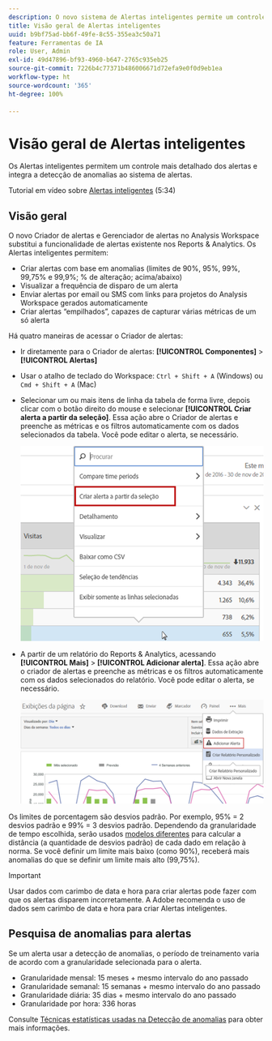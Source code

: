 ```yaml
---
description: O novo sistema de Alertas inteligentes permite um controle mais detalhado dos alertas e integra a detecção de anomalias ao sistema de alertas.
title: Visão geral de Alertas inteligentes
uuid: b9bf75ad-bb6f-49fe-8c55-355ea3c50a71
feature: Ferramentas de IA
role: User, Admin
exl-id: 49d47896-bf93-4960-b647-2765c935eb25
source-git-commit: 7226b4c77371b486006671d72efa9e0f0d9eb1ea
workflow-type: ht
source-wordcount: '365'
ht-degree: 100%

---
```


# Visão geral de Alertas inteligentes

Os Alertas inteligentes permitem um controle mais detalhado dos alertas e integra a detecção de anomalias ao sistema de alertas.

Tutorial em vídeo sobre [Alertas inteligentes](https://experienceleague.adobe.com/docs/analytics-learn/tutorials/data-science/intelligent-alerts.html?lang=pt-BR) (5:34)

## Visão geral

O novo Criador de alertas e Gerenciador de alertas no Analysis Workspace substitui a funcionalidade de alertas existente nos Reports &amp; Analytics. Os Alertas inteligentes permitem:

* Criar alertas com base em anomalias (limites de 90%, 95%, 99%, 99,75% e 99,9%; % de alteração; acima/abaixo)
* Visualizar a frequência de disparo de um alerta
* Enviar alertas por email ou SMS com links para projetos do Analysis Workspace gerados automaticamente
* Criar alertas “empilhados”, capazes de capturar várias métricas de um só alerta

Há quatro maneiras de acessar o Criador de alertas:

* Ir diretamente para o Criador de alertas: **[!UICONTROL Componentes]** > **[!UICONTROL Alertas]**
* Usar o atalho de teclado do Workspace: `Ctrl + Shift + A` (Windows) ou `Cmd + Shift + A` (Mac)
* Selecionar um ou mais itens de linha da tabela de forma livre, depois clicar com o botão direito do mouse e selecionar **[!UICONTROL Criar alerta a partir da seleção]**. Essa ação abre o Criador de alertas e preenche as métricas e os filtros automaticamente com os dados selecionados da tabela. Você pode editar o alerta, se necessário.

   ![Criar alerta a partir da seleção](assets/create-alert-from-selection.png)

* A partir de um relatório do Reports &amp; Analytics, acessando **[!UICONTROL Mais]** > **[!UICONTROL Adicionar alerta]**. Essa ação abre o criador de alertas e preenche as métricas e os filtros automaticamente com os dados selecionados do relatório. Você pode editar o alerta, se necessário.

   ![Adicionar alerta](assets/add-alert.png)

Os limites de porcentagem são desvios padrão. Por exemplo, 95% = 2 desvios padrão e 99% = 3 desvios padrão. Dependendo da granularidade de tempo escolhida, serão usados [modelos diferentes](../virtual-analyst/c-anomaly-detection/statistics-anomaly-detection.md) para calcular a distância (a quantidade de desvios padrão) de cada dado em relação à norma. Se você definir um limite mais baixo (como 90%), receberá mais anomalias do que se definir um limite mais alto (99,75%).

>[!IMPORTANT]
>
>Usar dados com carimbo de data e hora para criar alertas pode fazer com que os alertas disparem incorretamente. A Adobe recomenda o uso de dados sem carimbo de data e hora para criar Alertas inteligentes.

## Pesquisa de anomalias para alertas

Se um alerta usar a detecção de anomalias, o período de treinamento varia de acordo com a granularidade selecionada para o alerta.

* Granularidade mensal: 15 meses + mesmo intervalo do ano passado
* Granularidade semanal: 15 semanas + mesmo intervalo do ano passado
* Granularidade diária: 35 dias + mesmo intervalo do ano passado
* Granularidade por hora: 336 horas

Consulte [Técnicas estatísticas usadas na Detecção de anomalias](../virtual-analyst/c-anomaly-detection/statistics-anomaly-detection.md) para obter mais informações.
